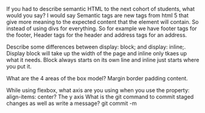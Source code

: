 If you had to describe semantic HTML to the next cohort of students, what would you say?
I would say Semantic tags are new tags from html 5 that give more meaning to the expected content that the element will contain. So instead of using divs for everything. So for example we have footer tags for the footer, Header tags for the header and address tags for an address.

Describe some differences between display: block; and display: inline;.
Display block will take up the width of the page and inline only tkaes up what it needs.
Block always starts on its own line and inline just starts where you put it.

What are the 4 areas of the box model?
Margin border padding content.

While using flexbox, what axis are you using when you use the property: align-items: center?
The y axis
What is the git command to commit staged changes as well as write a message?
git commit -m